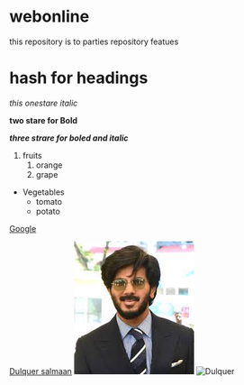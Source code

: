 # webonline
this repository is to parties repository featues
# hash for headings

*this onestare italic*

**two stare for Bold**

***three strare for boled and italic***
1. fruits 
    1. orange
    2. grape
 
 * Vegetables
      * tomato
      * potato
      
 [Google](https://www.google.com/)
 
[Dulquer salmaan](https://www.google.com/url?sa=i&url=https%3A%2F%2Findianewengland.com%2F2020%2F04%2Fthese-southern-actors-faced-social-media-rage-lately%2F&psig=AOvVaw1Kv63Fz-mCModxltUsZh6A&ust=1623148906525000&source=images&cd=vfe&ved=2ahUKEwjuo5mBq4XxAhVZxnMBHX5CDEIQr4kDegUIARDgAQ)
![](download.jpg)
![Dulquer](https://www.plumeriamovies.com/wp-content/uploads/2015/04/Nithya-Menon-and-Dulquer-Salman-in-OK-KANMANI.jpg)
